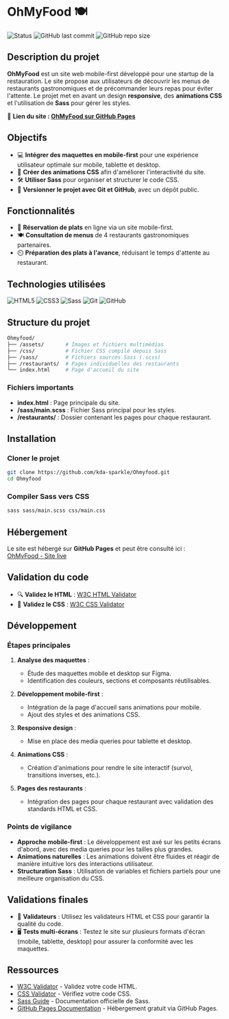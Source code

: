 # OhMyFood 🍽️

![Status](https://img.shields.io/badge/status-active-brightgreen) ![GitHub last commit](https://img.shields.io/github/last-commit/kda-sparkle/Ohmyfood) ![GitHub repo size](https://img.shields.io/github/repo-size/kda-sparkle/Ohmyfood)

## Description du projet

**OhMyFood** est un site web mobile-first développé pour une startup de la restauration. Le site propose aux utilisateurs de découvrir les menus de restaurants gastronomiques et de précommander leurs repas pour éviter l'attente. Le projet met en avant un design **responsive**, des **animations CSS** et l'utilisation de **Sass** pour gérer les styles.

🔗 **Lien du site : [OhMyFood sur GitHub Pages](https://kda-sparkle.github.io/Ohmyfood/)**

## Objectifs
- 💻 **Intégrer des maquettes en mobile-first** pour une expérience utilisateur optimale sur mobile, tablette et desktop.
- 🎨 **Créer des animations CSS** afin d'améliorer l'interactivité du site.
- 🛠️ **Utiliser Sass** pour organiser et structurer le code CSS.
- 🔄 **Versionner le projet avec Git et GitHub**, avec un dépôt public.
  
## Fonctionnalités
- 📱 **Réservation de plats** en ligne via un site mobile-first.
- 🍽️ **Consultation de menus** de 4 restaurants gastronomiques partenaires.
- ⏲️ **Préparation des plats à l'avance**, réduisant le temps d'attente au restaurant.

## Technologies utilisées

![HTML5](https://img.shields.io/badge/HTML5-orange?logo=html5&logoColor=white)
![CSS3](https://img.shields.io/badge/CSS3-blue?logo=css3&logoColor=white)
![Sass](https://img.shields.io/badge/Sass-CC6699?logo=sass&logoColor=white)
![Git](https://img.shields.io/badge/Git-F05032?logo=git&logoColor=white)
![GitHub](https://img.shields.io/badge/GitHub-181717?logo=github&logoColor=white)

## Structure du projet

```bash
Ohmyfood/
├── /assets/       # Images et fichiers multimédias
├── /css/          # Fichier CSS compilé depuis Sass
├── /sass/         # Fichiers sources Sass (.scss)
├── /restaurants/  # Pages individuelles des restaurants
└── index.html     # Page d'accueil du site
```

### Fichiers importants
- **index.html** : Page principale du site.
- **/sass/main.scss** : Fichier Sass principal pour les styles.
- **/restaurants/** : Dossier contenant les pages pour chaque restaurant.

## Installation

### Cloner le projet

```bash
git clone https://github.com/kda-sparkle/Ohmyfood.git
cd Ohmyfood
```

### Compiler Sass vers CSS

```bash
sass sass/main.scss css/main.css
```

## Hébergement

Le site est hébergé sur **GitHub Pages** et peut être consulté ici :  
[OhMyFood - Site live](https://kda-sparkle.github.io/Ohmyfood/)

## Validation du code

- 🔍 **Validez le HTML** : [W3C HTML Validator](https://validator.w3.org/)
- 🎨 **Validez le CSS** : [W3C CSS Validator](https://jigsaw.w3.org/css-validator/)

## Développement

### Étapes principales

1. **Analyse des maquettes** :
   - Étude des maquettes mobile et desktop sur Figma.
   - Identification des couleurs, sections et composants réutilisables.
   
2. **Développement mobile-first** :
   - Intégration de la page d'accueil sans animations pour mobile.
   - Ajout des styles et des animations CSS.
   
3. **Responsive design** :
   - Mise en place des media queries pour tablette et desktop.
   
4. **Animations CSS** :
   - Création d'animations pour rendre le site interactif (survol, transitions inverses, etc.).
   
5. **Pages des restaurants** :
   - Intégration des pages pour chaque restaurant avec validation des standards HTML et CSS.

### Points de vigilance

- **Approche mobile-first** : Le développement est axé sur les petits écrans d'abord, avec des media queries pour les tailles plus grandes.
- **Animations naturelles** : Les animations doivent être fluides et réagir de manière intuitive lors des interactions utilisateur.
- **Structuration Sass** : Utilisation de variables et fichiers partiels pour une meilleure organisation du CSS.

## Validations finales

- 🔄 **Validateurs** : Utilisez les validateurs HTML et CSS pour garantir la qualité du code.
- 🖥️ **Tests multi-écrans** : Testez le site sur plusieurs formats d'écran (mobile, tablette, desktop) pour assurer la conformité avec les maquettes.

## Ressources

- [W3C Validator](https://validator.w3.org/) - Validez votre code HTML.
- [CSS Validator](https://jigsaw.w3.org/css-validator/) - Vérifiez votre code CSS.
- [Sass Guide](https://sass-lang.com/guide) - Documentation officielle de Sass.
- [GitHub Pages Documentation](https://pages.github.com/) - Hébergement gratuit via GitHub Pages.
